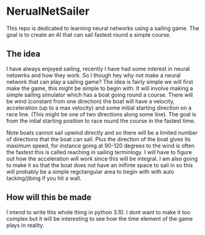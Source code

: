 # NerualNetSailer
This repo is dedicated to learning neural networks using a sailing game. The goal is to create an AI that can sail fastest round a simple course. 

## The idea
I have always enjoyed sailing, recently I have had some interest in neural netowrks and how they work. So I though hey why not make a neural network that can play a sailing game? The idea is fairly simple we will first make the game, this might be simple to begin with. It will involve making a simple sailing simulator which has a boat going round a course. There will be wind (constant from one direction) the boat will have a velocity, acceleration (up to a max velocity) and some initial starting direction on a race line. (This might be one of two directions along some line).
The goal is from the intial starting position to race round the course in the fastest time.

Note boats cannot sail upwind directly and so there will be a limited number of directions that the boat can sail. Plus the direction of the boat gives its maximum speed, for instance going at 90-120 degrees to the wind is often the fastest this is called reaching in sailing terminlogy. I will have to figure out how the acceleration will work since this will be integral. I am also going to make it so that the boat does not have an inifinte space to sail in so this will probably be a simple regctangular area to begin with with auto tacking/jibing if you hit a wall. 

## How will this be made
I intend to write this whole thing in python 3.10. I dont want to make it too complex but it will be interesting to see how the time element of the game plays in reality. 



